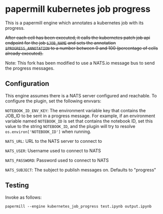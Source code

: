# papermill kubernetes job progress

This is a papermill engine which annotates a kubernetes job with its progress.

~~After each cell has been executed, it calls the kubernetes patch job api endpoint for the job `$JOB_NAME` and sets the 
annotation `$PROGRESS_ANNOTATION` to a number between 0 and 100 (percentage of cells already executed).~~

Note: This fork has been modified to use a NATS.io message bus to send the progress messages.

## Configuration

This engine assumes there is a NATS server configured and reachable. To configure the plugin, set the following 
envvars:

`NOTEBOOK_ID_ENV_KEY`: The environment variable key that contains the JOB_ID to be sent in a progress message. For example, 
if an environment variable named `NOTEBOOK_ID` is set that contains the notebook ID, set this value to the string 
`NOTEBOOK_ID`, and the plugin will try to resolve `os.environ['NOTEBOOK_ID']` when running.

`NATS_URL`: URL to the NATS server to connect to

`NATS_USER`: Username used to connect to NATS

`NATS_PASSWORD`: Password used to connect to NATS

`NATS_SUBJECT`: The subject to publish messages on. Defaults to "progress"


## Testing

Invoke as follows:

```
papermill --engine kubernetes_job_progress test.ipynb output.ipynb
```

